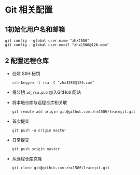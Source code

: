 # Git 相关配置

## 1初始化用户名和邮箱

```shell
git config --global user.name "zhx1586"
git config --global user.email "zhx1586@126.com"
```

## 2 配置远程仓库

- 创建 SSH 秘钥

  ```shell
  ssh-keygen -t rsa -C "zhx1586@126.com"
  ```

- 将公钥 `id_rsa.pub` 加入GitHub 网站

- 将本地仓库与远程仓库相关联

  ```shell
  git remote add origin git@github.com:zhx1586/learngit.git
  ```

- 首次提交

  ```shell
  git push -u origin master
  ```

- 日常提交

  ```shell
  git push origin master
  ```

- 从远程仓库克隆

  ```shell
  git clone git@github.com:zhx1586/learngit.git
  ```


